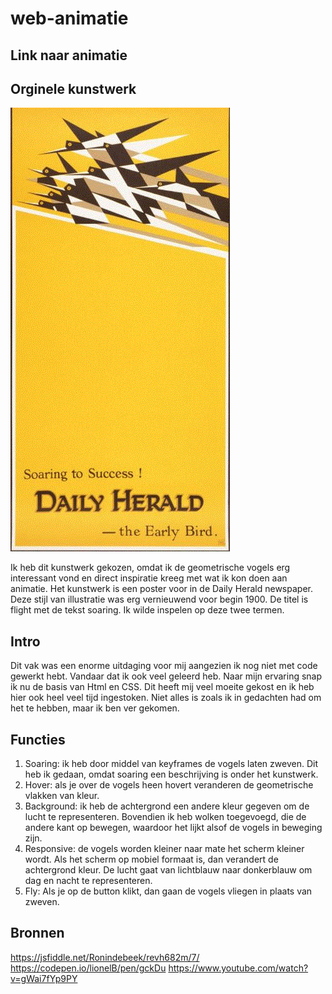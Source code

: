 # web-animatie

## Link naar animatie

## Orginele kunstwerk

![](flight.gif)

Ik heb dit kunstwerk gekozen, omdat ik de geometrische vogels erg interessant vond en direct inspiratie kreeg met wat ik kon doen aan animatie. Het kunstwerk is een poster voor in de Daily Herald newspaper. Deze stijl van illustratie was erg vernieuwend voor begin 1900. De titel is flight met de tekst soaring. Ik wilde inspelen op deze twee termen.

## Intro

Dit vak was een enorme uitdaging voor mij aangezien ik nog niet met code gewerkt hebt. Vandaar dat ik ook veel geleerd heb. Naar mijn ervaring snap ik nu de basis van Html en CSS. Dit heeft mij veel moeite gekost en ik heb hier ook heel veel tijd ingestoken. Niet alles is zoals ik in gedachten had om het te hebben, maar ik ben ver gekomen.

## Functies

1.	Soaring: ik heb door middel van keyframes de vogels laten zweven. Dit heb ik gedaan, omdat soaring een beschrijving is onder het kunstwerk. 
2.	Hover: als je over de vogels heen hovert veranderen de geometrische vlakken van kleur.
3.	Background: ik heb de achtergrond een andere kleur gegeven om de lucht te representeren. Bovendien ik heb wolken toegevoegd, die de andere kant op bewegen, waardoor het lijkt alsof de vogels in beweging zijn. 
4.	Responsive: de vogels worden kleiner naar mate het scherm kleiner wordt. Als het scherm op mobiel formaat is, dan verandert de achtergrond kleur. De lucht gaat van lichtblauw naar donkerblauw om dag en nacht te representeren.
5.	Fly: Als je op de button klikt, dan gaan de vogels vliegen in plaats van zweven. 

## Bronnen

https://jsfiddle.net/Ronindebeek/revh682m/7/
https://codepen.io/lionelB/pen/gckDu
https://www.youtube.com/watch?v=gWai7fYp9PY
